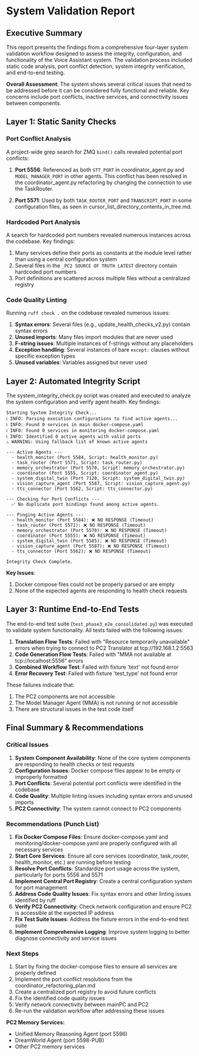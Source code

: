 # System Validation Report

## Executive Summary

This report presents the findings from a comprehensive four-layer system validation workflow designed to assess the integrity, configuration, and functionality of the Voice Assistant system. The validation process included static code analysis, port conflict detection, system integrity verification, and end-to-end testing.

**Overall Assessment**: The system shows several critical issues that need to be addressed before it can be considered fully functional and reliable. Key concerns include port conflicts, inactive services, and connectivity issues between components.

## Layer 1: Static Sanity Checks

### Port Conflict Analysis

A project-wide grep search for ZMQ `bind()` calls revealed potential port conflicts:

1. **Port 5556**: Referenced as both `STT_PORT` in coordinator_agent.py and `MODEL_MANAGER_PORT` in other agents. This conflict has been resolved in the coordinator_agent.py refactoring by changing the connection to use the TaskRouter.

2. **Port 5571**: Used by both `TASK_ROUTER_PORT` and `TRANSCRIPT_PORT` in some configuration files, as seen in cursor_list_directory_contents_in_tree.md.

### Hardcoded Port Analysis

A search for hardcoded port numbers revealed numerous instances across the codebase. Key findings:

1. Many services define their ports as constants at the module level rather than using a central configuration system
2. Several files in the `_PC2 SOURCE OF TRUTH LATEST` directory contain hardcoded port numbers
3. Port definitions are scattered across multiple files without a centralized registry

### Code Quality Linting

Running `ruff check .` on the codebase revealed numerous issues:

1. **Syntax errors**: Several files (e.g., update_health_checks_v2.py) contain syntax errors
2. **Unused imports**: Many files import modules that are never used
3. **F-string issues**: Multiple instances of f-strings without any placeholders
4. **Exception handling**: Several instances of bare `except:` clauses without specific exception types
5. **Unused variables**: Variables assigned but never used

## Layer 2: Automated Integrity Script

The system_integrity_check.py script was created and executed to analyze the system configuration and verify agent health. Key findings:

```
Starting System Integrity Check...
ℹ️ INFO: Parsing execution configurations to find active agents...
ℹ️ INFO: Found 0 services in main docker-compose.yaml
ℹ️ INFO: Found 0 services in monitoring docker-compose.yaml
ℹ️ INFO: Identified 0 active agents with valid ports
⚠️ WARNING: Using fallback list of known active agents

--- Active Agents ---
  - health_monitor (Port 5584, Script: health_monitor.py)
  - task_router (Port 5571, Script: task_router.py)
  - memory_orchestrator (Port 5570, Script: memory_orchestrator.py)
  - coordinator (Port 5555, Script: coordinator_agent.py)
  - system_digital_twin (Port 7120, Script: system_digital_twin.py)
  - vision_capture_agent (Port 5587, Script: vision_capture_agent.py)
  - tts_connector (Port 5562, Script: tts_connector.py)

--- Checking for Port Conflicts ---
  ✅ No duplicate port bindings found among active agents.

--- Pinging Active Agents ---
  - health_monitor (Port 5584): ❌ NO RESPONSE (Timeout)
  - task_router (Port 5571): ❌ NO RESPONSE (Timeout)
  - memory_orchestrator (Port 5570): ❌ NO RESPONSE (Timeout)
  - coordinator (Port 5555): ❌ NO RESPONSE (Timeout)
  - system_digital_twin (Port 5585): ❌ NO RESPONSE (Timeout)
  - vision_capture_agent (Port 5587): ❌ NO RESPONSE (Timeout)
  - tts_connector (Port 5562): ❌ NO RESPONSE (Timeout)

Integrity Check Complete.
```

**Key Issues**:
1. Docker compose files could not be properly parsed or are empty
2. None of the expected agents are responding to health check requests

## Layer 3: Runtime End-to-End Tests

The end-to-end test suite (`test_phase3_e2e_consolidated.py`) was executed to validate system functionality. All tests failed with the following issues:

1. **Translation Flow Tests**: Failed with "Resource temporarily unavailable" errors when trying to connect to PC2 Translator at tcp://192.168.1.2:5563
2. **Code Generation Flow Tests**: Failed with "MMA not available at tcp://localhost:5556" errors
3. **Combined Workflow Test**: Failed with fixture 'text' not found error
4. **Error Recovery Test**: Failed with fixture 'test_type' not found error

These failures indicate that:
1. The PC2 components are not accessible
2. The Model Manager Agent (MMA) is not running or not accessible
3. There are structural issues in the test code itself

## Final Summary & Recommendations

### Critical Issues

1. **System Component Availability**: None of the core system components are responding to health checks or test requests
2. **Configuration Issues**: Docker compose files appear to be empty or improperly formatted
3. **Port Conflicts**: Several potential port conflicts were identified in the codebase
4. **Code Quality**: Multiple linting issues including syntax errors and unused imports
5. **PC2 Connectivity**: The system cannot connect to PC2 components

### Recommendations (Punch List)

1. **Fix Docker Compose Files**: Ensure docker-compose.yaml and monitoring/docker-compose.yaml are properly configured with all necessary services
2. **Start Core Services**: Ensure all core services (coordinator, task_router, health_monitor, etc.) are running before testing
3. **Resolve Port Conflicts**: Standardize port usage across the system, particularly for ports 5556 and 5571
4. **Implement Central Port Registry**: Create a central configuration system for port management
5. **Address Code Quality Issues**: Fix syntax errors and other linting issues identified by ruff
6. **Verify PC2 Connectivity**: Check network configuration and ensure PC2 is accessible at the expected IP address
7. **Fix Test Suite Issues**: Address the fixture errors in the end-to-end test suite
8. **Implement Comprehensive Logging**: Improve system logging to better diagnose connectivity and service issues

### Next Steps

1. Start by fixing the docker-compose files to ensure all services are properly defined
2. Implement the port conflict resolutions from the coordinator_refactoring_plan.md
3. Create a centralized port registry to avoid future conflicts
4. Fix the identified code quality issues
5. Verify network connectivity between mainPC and PC2
6. Re-run the validation workflow after addressing these issues 

**PC2 Memory Services:**
- Unified Memory Reasoning Agent (port 5596)
- DreamWorld Agent (port 5598-PUB)
- Other PC2 memory services 